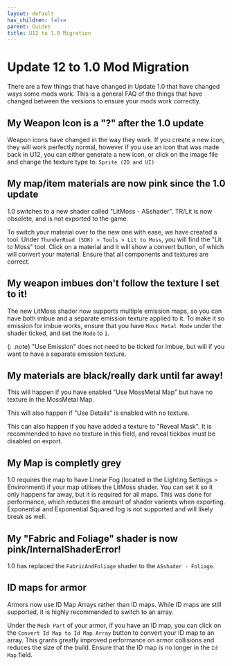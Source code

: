 ```yaml
---
layout: default
has_children: false
parent: Guides
title: U12 to 1.0 Migration
---
```


# Update 12 to 1.0 Mod Migration

There are a few things that have changed in Update 1.0 that have changed ways some mods work. This is a general FAQ of the things that have changed between the versions to ensure your mods work correctly.

## My Weapon Icon is a "?" after the 1.0 update

Weapon icons have changed in the way they work. If you create a new icon, they will work perfectly normal, however if you use an icon that was made back in U12, you can either generate a new icon, or click on the image file and change the texture type to: `Sprite (2D and UI)`

## My map/item materials are now pink since the 1.0 update

1.0 switches to a new shader called "LitMoss - ASshader". TR/Lit is now obsolete, and is not exported to the game. 

To switch your material over to the new one with ease, we have created a tool. Under `ThunderRoad (SDK) > Tools > Lit to Moss`, you will find the "Lit to Moss" tool. Click on a material and it will show a convert button, of which will convert your material. Ensure that all components and textures are correct.

## My weapon imbues don't follow the texture I set to it!

The new LitMoss shader now supports multiple emission maps, so you can have both imbue and a separate emission texture applied to it. To make it so emission for imbue works, ensure that you have `Moss Metal Mode` under the shader ticked, and set the `Mode` to `1`. 

{: .note}
"Use Emission" does not need to be ticked for imbue, but will if you want to have a separate emission texture.

## My materials are black/really dark until far away!

This will happen if you have enabled "Use MossMetal Map" but have no texture in the MossMetal Map. 

This will also happen if "Use Details" is enabled with no texture.

This can also happen if you have added a texture to "Reveal Mask". It is recommended to have no texture in this field, and reveal tickbox must be disabled on export.

## My Map is completly grey

1.0 requires the map to have Linear Fog (located in the Lighting Settings > Environment) if your map utilises the LitMoss shader. You can set it so it only happens far away, but it is required for all maps. This was done for performance, which reduces the amount of shader varients when exporting. Exponential and Exponential Squared fog is not supported and will likely break as well.

## My "Fabric and Foliage" shader is now pink/InternalShaderError!

1.0 has replaced the `FabricAndFoliage` shader to the `ASshader - Foliage`.

## ID maps for armor

Armors now use ID Map Arrays rather than ID maps. While ID maps are still supported, it is highly recommended to switch to an array. 

Under the `Mesh Part` of your armor, if you have an ID map, you can click on the `Convert Id Map to Id Map Array` button to convert your ID map to an array. This grants greatly improved performance on armor collisions and reduces the size of the build. Ensure that the ID map is no longer in the `Id Map` field.

